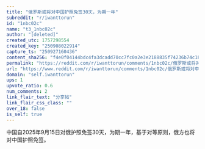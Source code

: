 ```yaml
---
title: "俄罗斯或将对中国护照免签30天，为期一年"
subreddit: "r/iwanttorun"
id: "1nbc02c"
name: "t3_1nbc02c"
author: "[deleted]"
created_utc: 1757298554
created_key: "250908022914"
capture_ts: "250927160436"
content_sha256: "f4e0f04144bdc4fa3dcadd70cc7fc0a2e3e2188835f74236b74c18910fa3fe38"
permalink: "https://reddit.com/r/iwanttorun/comments/1nbc02c/俄罗斯或将对中国护照免签30天为期一年/"
url: "https://www.reddit.com/r/iwanttorun/comments/1nbc02c/俄罗斯或将对中国护照免签30天为期一年/"
domain: "self.iwanttorun"
ups: 1
upvote_ratio: 0.6
num_comments: 2
link_flair_text: "分享帖"
link_flair_css_class: ""
over_18: false
is_self: true
---
```


中国自2025年9月15日对俄护照免签30天，为期一年，基于对等原则，俄方也将对中国护照免签。
